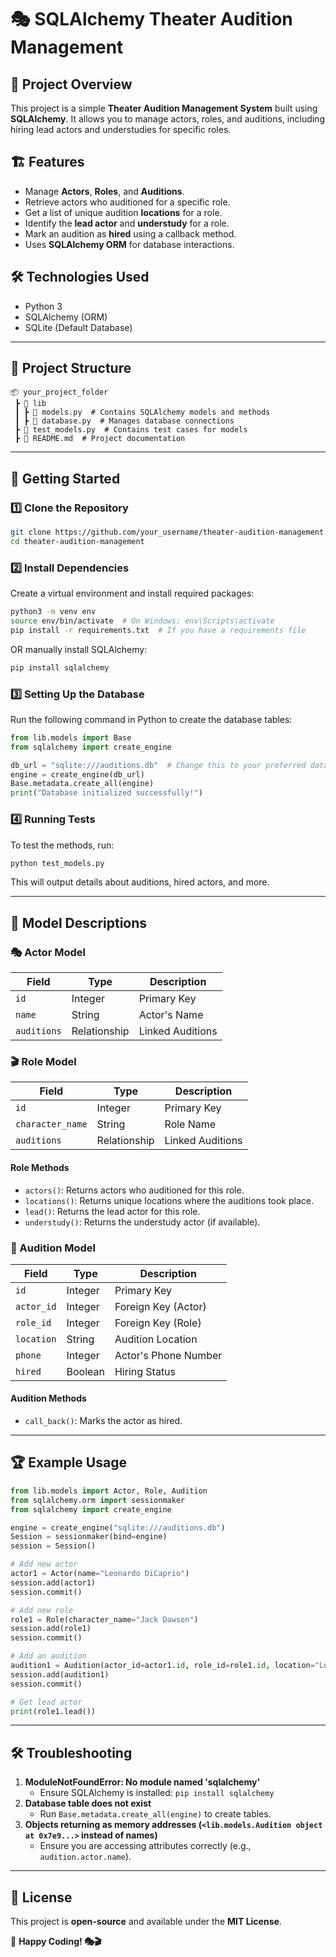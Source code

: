 # 🎭 SQLAlchemy Theater Audition Management

## 📌 Project Overview
This project is a simple **Theater Audition Management System** built using **SQLAlchemy**. It allows you to manage actors, roles, and auditions, including hiring lead actors and understudies for specific roles.

## 🏗 Features
- Manage **Actors**, **Roles**, and **Auditions**.
- Retrieve actors who auditioned for a specific role.
- Get a list of unique audition **locations** for a role.
- Identify the **lead actor** and **understudy** for a role.
- Mark an audition as **hired** using a callback method.
- Uses **SQLAlchemy ORM** for database interactions.

## 🛠 Technologies Used
- Python 3
- SQLAlchemy (ORM)
- SQLite (Default Database)

---

## 📂 Project Structure
```
📦 your_project_folder
 ┣ 📂 lib
 ┃ ┣ 📜 models.py  # Contains SQLAlchemy models and methods
 ┃ ┣ 📜 database.py  # Manages database connections
 ┣ 📜 test_models.py  # Contains test cases for models
 ┣ 📜 README.md  # Project documentation
```

---

## 🚀 Getting Started

### 1️⃣ Clone the Repository
```sh
git clone https://github.com/your_username/theater-audition-management.git
cd theater-audition-management
```

### 2️⃣ Install Dependencies
Create a virtual environment and install required packages:
```sh
python3 -m venv env
source env/bin/activate  # On Windows: env\Scripts\activate
pip install -r requirements.txt  # If you have a requirements file
```
OR manually install SQLAlchemy:
```sh
pip install sqlalchemy
```

### 3️⃣ Setting Up the Database
Run the following command in Python to create the database tables:
```python
from lib.models import Base
from sqlalchemy import create_engine

db_url = "sqlite:///auditions.db"  # Change this to your preferred database
engine = create_engine(db_url)
Base.metadata.create_all(engine)
print("Database initialized successfully!")
```

### 4️⃣ Running Tests
To test the methods, run:
```sh
python test_models.py
```
This will output details about auditions, hired actors, and more.

---

## 📖 Model Descriptions

### 🎭 Actor Model
| Field  | Type    | Description        |
|--------|--------|--------------------|
| `id`   | Integer | Primary Key       |
| `name` | String  | Actor's Name      |
| `auditions` | Relationship | Linked Auditions |

### 🎬 Role Model
| Field  | Type    | Description        |
|--------|--------|--------------------|
| `id`   | Integer | Primary Key       |
| `character_name` | String | Role Name |
| `auditions` | Relationship | Linked Auditions |

#### Role Methods
- `actors()`: Returns actors who auditioned for this role.
- `locations()`: Returns unique locations where the auditions took place.
- `lead()`: Returns the lead actor for this role.
- `understudy()`: Returns the understudy actor (if available).

### 🎤 Audition Model
| Field  | Type    | Description        |
|--------|--------|--------------------|
| `id`   | Integer | Primary Key       |
| `actor_id` | Integer | Foreign Key (Actor) |
| `role_id` | Integer | Foreign Key (Role) |
| `location` | String | Audition Location |
| `phone` | Integer | Actor's Phone Number |
| `hired` | Boolean | Hiring Status |

#### Audition Methods
- `call_back()`: Marks the actor as hired.

---

## 🏆 Example Usage
```python
from lib.models import Actor, Role, Audition
from sqlalchemy.orm import sessionmaker
from sqlalchemy import create_engine

engine = create_engine("sqlite:///auditions.db")
Session = sessionmaker(bind=engine)
session = Session()

# Add new actor
actor1 = Actor(name="Leonardo DiCaprio")
session.add(actor1)
session.commit()

# Add new role
role1 = Role(character_name="Jack Dawson")
session.add(role1)
session.commit()

# Add an audition
audition1 = Audition(actor_id=actor1.id, role_id=role1.id, location="Los Angeles", phone=1234567890, hired=False)
session.add(audition1)
session.commit()

# Get lead actor
print(role1.lead())
```

---

## 🛠 Troubleshooting
1. **ModuleNotFoundError: No module named 'sqlalchemy'**
   - Ensure SQLAlchemy is installed: `pip install sqlalchemy`
2. **Database table does not exist**
   - Run `Base.metadata.create_all(engine)` to create tables.
3. **Objects returning as memory addresses (`<lib.models.Audition object at 0x7e9...>` instead of names)**
   - Ensure you are accessing attributes correctly (e.g., `audition.actor.name`).

---

## 📜 License
This project is **open-source** and available under the **MIT License**.

📌 **Happy Coding! 🎭🎬**

